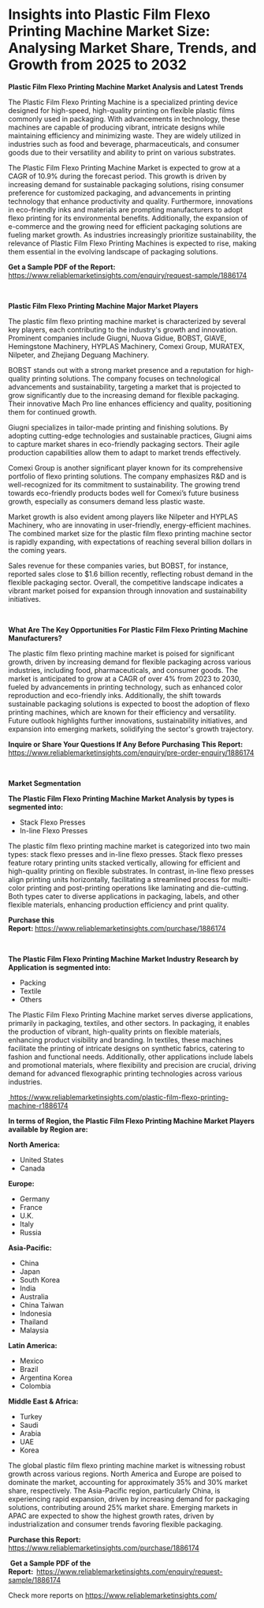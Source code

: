 <p><h1>Insights into Plastic Film Flexo Printing Machine Market Size: Analysing Market Share, Trends, and Growth from 2025 to 2032</h1></p><p><strong>Plastic Film Flexo Printing Machine Market Analysis and Latest Trends</strong></p>
<p><p>The Plastic Film Flexo Printing Machine is a specialized printing device designed for high-speed, high-quality printing on flexible plastic films commonly used in packaging. With advancements in technology, these machines are capable of producing vibrant, intricate designs while maintaining efficiency and minimizing waste. They are widely utilized in industries such as food and beverage, pharmaceuticals, and consumer goods due to their versatility and ability to print on various substrates.</p><p>The Plastic Film Flexo Printing Machine Market is expected to grow at a CAGR of 10.9% during the forecast period. This growth is driven by increasing demand for sustainable packaging solutions, rising consumer preference for customized packaging, and advancements in printing technology that enhance productivity and quality. Furthermore, innovations in eco-friendly inks and materials are prompting manufacturers to adopt flexo printing for its environmental benefits. Additionally, the expansion of e-commerce and the growing need for efficient packaging solutions are fueling market growth. As industries increasingly prioritize sustainability, the relevance of Plastic Film Flexo Printing Machines is expected to rise, making them essential in the evolving landscape of packaging solutions.</p></p>
<p><strong>Get a Sample PDF of the Report:&nbsp;</strong> <a href="https://www.reliablemarketinsights.com/enquiry/request-sample/1886174?utm_campaign=2631&utm_medium=2&utm_source=Github&utm_content=ia&utm_term=22022025&utm_id=plastic-film-flexo-printing-machine">https://www.reliablemarketinsights.com/enquiry/request-sample/1886174</a></p>
<p>&nbsp;</p>
<p><strong>Plastic Film Flexo Printing Machine Major Market Players</strong></p>
<p><p>The plastic film flexo printing machine market is characterized by several key players, each contributing to the industry's growth and innovation. Prominent companies include Giugni, Nuova Gidue, BOBST, GIAVE, Hemingstone Machinery, HYPLAS Machinery, Comexi Group, MURATEX, Nilpeter, and Zhejiang Deguang Machinery.</p><p>BOBST stands out with a strong market presence and a reputation for high-quality printing solutions. The company focuses on technological advancements and sustainability, targeting a market that is projected to grow significantly due to the increasing demand for flexible packaging. Their innovative Mach Pro line enhances efficiency and quality, positioning them for continued growth.</p><p>Giugni specializes in tailor-made printing and finishing solutions. By adopting cutting-edge technologies and sustainable practices, Giugni aims to capture market shares in eco-friendly packaging sectors. Their agile production capabilities allow them to adapt to market trends effectively.</p><p>Comexi Group is another significant player known for its comprehensive portfolio of flexo printing solutions. The company emphasizes R&D and is well-recognized for its commitment to sustainability. The growing trend towards eco-friendly products bodes well for Comexi’s future business growth, especially as consumers demand less plastic waste.</p><p>Market growth is also evident among players like Nilpeter and HYPLAS Machinery, who are innovating in user-friendly, energy-efficient machines. The combined market size for the plastic film flexo printing machine sector is rapidly expanding, with expectations of reaching several billion dollars in the coming years.</p><p>Sales revenue for these companies varies, but BOBST, for instance, reported sales close to $1.6 billion recently, reflecting robust demand in the flexible packaging sector. Overall, the competitive landscape indicates a vibrant market poised for expansion through innovation and sustainability initiatives.</p></p>
<p>&nbsp;</p>
<p><strong>What Are The Key Opportunities For Plastic Film Flexo Printing Machine Manufacturers?</strong></p>
<p><p>The plastic film flexo printing machine market is poised for significant growth, driven by increasing demand for flexible packaging across various industries, including food, pharmaceuticals, and consumer goods. The market is anticipated to grow at a CAGR of over 4% from 2023 to 2030, fueled by advancements in printing technology, such as enhanced color reproduction and eco-friendly inks. Additionally, the shift towards sustainable packaging solutions is expected to boost the adoption of flexo printing machines, which are known for their efficiency and versatility. Future outlook highlights further innovations, sustainability initiatives, and expansion into emerging markets, solidifying the sector's growth trajectory.</p></p>
<p><strong>Inquire or Share Your Questions If Any Before Purchasing This Report:</strong> <a href="https://www.reliablemarketinsights.com/enquiry/pre-order-enquiry/1886174?utm_campaign=2631&utm_medium=2&utm_source=Github&utm_content=ia&utm_term=22022025&utm_id=plastic-film-flexo-printing-machine">https://www.reliablemarketinsights.com/enquiry/pre-order-enquiry/1886174</a></p>
<p>&nbsp;</p>
<p><strong>Market Segmentation</strong></p>
<p><strong>The Plastic Film Flexo Printing Machine Market Analysis by types is segmented into:</strong></p>
<p><ul><li>Stack Flexo Presses</li><li>In-line Flexo Presses</li></ul></p>
<p><p>The plastic film flexo printing machine market is categorized into two main types: stack flexo presses and in-line flexo presses. Stack flexo presses feature rotary printing units stacked vertically, allowing for efficient and high-quality printing on flexible substrates. In contrast, in-line flexo presses align printing units horizontally, facilitating a streamlined process for multi-color printing and post-printing operations like laminating and die-cutting. Both types cater to diverse applications in packaging, labels, and other flexible materials, enhancing production efficiency and print quality.</p></p>
<p><strong>Purchase this Report:&nbsp;</strong><a href="https://www.reliablemarketinsights.com/purchase/1886174?utm_campaign=2631&utm_medium=2&utm_source=Github&utm_content=ia&utm_term=22022025&utm_id=plastic-film-flexo-printing-machine">https://www.reliablemarketinsights.com/purchase/1886174</a></p>
<p>&nbsp;</p>
<p><strong>The Plastic Film Flexo Printing Machine Market Industry Research by Application is segmented into:</strong></p>
<p><ul><li>Packing</li><li>Textile</li><li>Others</li></ul></p>
<p><p>The Plastic Film Flexo Printing Machine market serves diverse applications, primarily in packaging, textiles, and other sectors. In packaging, it enables the production of vibrant, high-quality prints on flexible materials, enhancing product visibility and branding. In textiles, these machines facilitate the printing of intricate designs on synthetic fabrics, catering to fashion and functional needs. Additionally, other applications include labels and promotional materials, where flexibility and precision are crucial, driving demand for advanced flexographic printing technologies across various industries.</p></p>
<p><a href="https://www.reliablemarketinsights.com/plastic-film-flexo-printing-machine-r1886174?utm_campaign=2631&utm_medium=2&utm_source=Github&utm_content=ia&utm_term=22022025&utm_id=plastic-film-flexo-printing-machine">&nbsp;https://www.reliablemarketinsights.com/plastic-film-flexo-printing-machine-r1886174</a></p>
<p><strong>In terms of Region, the Plastic Film Flexo Printing Machine Market Players available by Region are:</strong></p>
<p>
    <p> <strong> North America: </strong>
        <ul>
            <li>United States</li>
            <li>Canada</li>
        </ul>
        </p> 
    <p> <strong> Europe: </strong>
        <ul>
            <li>Germany</li>
            <li>France</li>
            <li>U.K.</li>
            <li>Italy</li>
            <li>Russia</li>
        </ul>
        </p> 
    <p> <strong> Asia-Pacific: </strong>
        <ul>
            <li>China</li>
            <li>Japan</li>
            <li>South Korea</li>
            <li>India</li>
            <li>Australia</li>
            <li>China Taiwan</li>
            <li>Indonesia</li>
            <li>Thailand</li>
            <li>Malaysia</li>
        </ul>
        </p> 
    <p> <strong> Latin America: </strong>
        <ul>
            <li>Mexico</li>
            <li>Brazil</li>
            <li>Argentina Korea</li>
            <li>Colombia</li>
        </ul>
        </p> 
    <p> <strong> Middle East & Africa: </strong>
        <ul>
            <li>Turkey</li>
            <li>Saudi</li>
            <li>Arabia</li>
            <li>UAE</li>
            <li>Korea</li>
        </ul>
    </p>
    </p>
<p><p>The global plastic film flexo printing machine market is witnessing robust growth across various regions. North America and Europe are poised to dominate the market, accounting for approximately 35% and 30% market share, respectively. The Asia-Pacific region, particularly China, is experiencing rapid expansion, driven by increasing demand for packaging solutions, contributing around 25% market share. Emerging markets in APAC are expected to show the highest growth rates, driven by industrialization and consumer trends favoring flexible packaging.</p></p>
<p><strong>Purchase this Report: </strong><a href="https://www.reliablemarketinsights.com/purchase/1886174?utm_campaign=2631&utm_medium=2&utm_source=Github&utm_content=ia&utm_term=22022025&utm_id=plastic-film-flexo-printing-machine">https://www.reliablemarketinsights.com/purchase/1886174</a></p>
<p>&nbsp;<strong>Get a Sample PDF of the Report:&nbsp;&nbsp;</strong><a href="https://www.reliablemarketinsights.com/enquiry/request-sample/1886174?utm_campaign=2631&utm_medium=2&utm_source=Github&utm_content=ia&utm_term=22022025&utm_id=plastic-film-flexo-printing-machine">https://www.reliablemarketinsights.com/enquiry/request-sample/1886174</a></p>
<p><strong></strong></p>
<p>Check more reports on <a href="https://www.reliablemarketinsights.com/?utm_campaign=2631&utm_medium=2&utm_source=Github&utm_content=ia&utm_term=22022025&utm_id=plastic-film-flexo-printing-machine">https://www.reliablemarketinsights.com/</a></p>